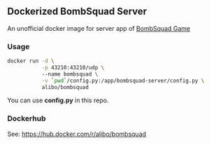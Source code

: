 ## Dockerized BombSquad Server

An unofficial docker image for server app of [BombSquad Game](https://www.froemling.net/apps/bombsquad)


### Usage


```bash
docker run -d \
           -p 43210:43210/udp \  
           --name bombsquad \
           -v `pwd`/config.py:/app/bombsquad-server/config.py \ 
           alibo/bombsquad
```

You can use **config.py** in this repo. 



### Dockerhub

See: https://hub.docker.com/r/alibo/bombsquad
